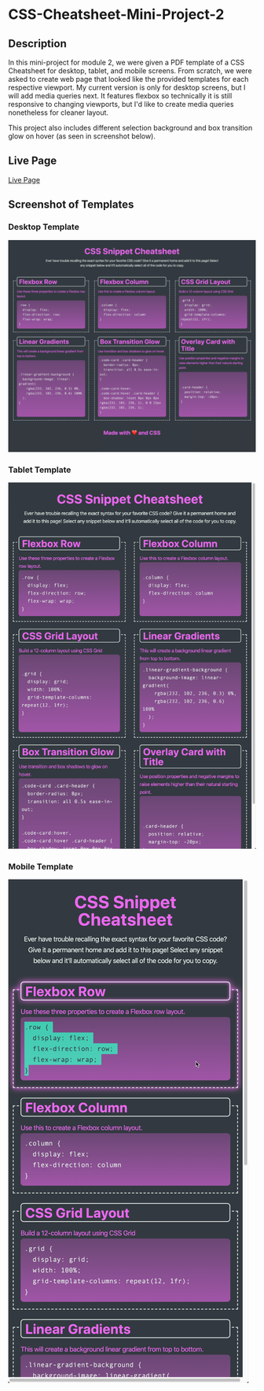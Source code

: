 # CSS-Cheatsheet-Mini-Project-2

## Description
In this mini-project for module 2, we were given a PDF template of a CSS Cheatsheet for desktop, tablet, and mobile screens. From scratch, we were asked to create web page that looked like the provided templates for each respective viewport. My current version is only for desktop screens, but I will add media queries next. It features flexbox so technically it is still responsive to changing viewports, but I'd like to create media queries nonetheless for cleaner layout.

This project also includes different selection background and box transition glow on hover (as seen in screenshot below).

## Live Page
[Live Page](https://mbronstein1.github.io/CSS-Cheatsheet-Mini-Project-2/)

## Screenshot of Templates
### Desktop Template
![Desktop Template](./assets/Images/01-app-desktop.png)

### Tablet Template
![Tablet Template](./assets/Images/02-app-tablet.png)

### Mobile Template
![Mobile Template](./assets/Images/03-app-mobile.png)